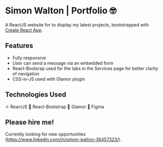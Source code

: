 # Simon Walton | Portfolio 🤓

A ReactJS website for to display my latest projects, bootstrapped with [Create React App](https://github.com/facebook/create-react-app).

## Features

- Fully responsive
- User can send a message via an embedded form
- React-Bootsrap used for the tabs in the Services page for better clarity of navigation
- CSS-in-JS used with Glamor plugin


## Technologies Used

⚛ ReactJS
👢 React-Bootstrap
💅 Glamor
🎨 Figma

## Please hire me!

Currently looking for new opportunities (https://www.linkedin.com/in/simon-walton-36457323/).
